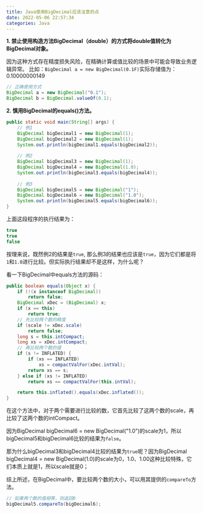 ```yaml
---
title: Java使用BigDecimal应该注意的点 
date: 2022-05-06 22:57:34
categories: Java
---
```


**1. 禁止使用构造方法BigDecimal（double）的方式将double值转化为BigDecimal对象。**

因为这种方式存在精度损失风险，在精确计算或值比较的场景中可能会导致业务逻辑异常。 比如：`BigDecimal a = new BigDecimal(0.1F)`实际存储值为：0.10000000149

```Java
// 正确使用方式
BigDecimal a = new BigDecimal("0.1");
BigDecimal b = BigDecimal.valueOf(0.1);
```

**2. 慎用BigDecimal的equals()方法。**

```Java
public static void main(String[] args) {
    // 例1
    BigDecimal bigDecimal1 = new BigDecimal(1);
    BigDecimal bigDecimal2 = new BigDecimal(1);
    System.out.println(bigDecimal1.equals(bigDecimal2));
    
    // 例2
    BigDecimal bigDecimal3 = new BigDecimal(1);
    BigDecimal bigDecimal4 = new BigDecimal(1.0);
    System.out.println(bigDecimal3.equals(bigDecimal4));
    
    // 例3
    BigDecimal bigDecimal5 = new BigDecimal("1");
    BigDecimal bigDecimal6 = new BigDecimal("1.0");
    System.out.println(bigDecimal5.equals(bigDecimal6));
}
```

上面这段程序的执行结果为：

```Java
true
true
false
```

按理来说，既然例2的结果是`true`, 那么例3的结果也应该是`true`，因为它们都是将`1`和`1.0`进行比较。但实际执行结果却不是这样，为什么呢？

看一下BigDecimal中equals方法的源码：
```Java
public boolean equals(Object x) {
    if (!(x instanceof BigDecimal))
        return false;
    BigDecimal xDec = (BigDecimal) x;
    if (x == this)
        return true;
    // 先比较两个数的精度
    if (scale != xDec.scale)
        return false;
    long s = this.intCompact;
    long xs = xDec.intCompact;
    // 再比较两个数的值
    if (s != INFLATED) {
        if (xs == INFLATED)
            xs = compactValFor(xDec.intVal);
        return xs == s;
    } else if (xs != INFLATED)
        return xs == compactValFor(this.intVal);

    return this.inflated().equals(xDec.inflated());
}
```

在这个方法中，对于两个需要进行比较的数，它首先比较了这两个数的scale，再比较了这两个数的intCompact。

因为BigDecimal bigDecimal6 = new BigDecimal("1.0")的scale为1，所以bigDecimal5和bigDecimal6比较的结果为`false`。

那为什么bigDecimal3和bigDecimal4比较的结果为`true`呢？因为BigDecimal bigDecimal4 = new BigDecimal(1.0)的scale为0，1.0、1.00这种比较特殊，它们本质上就是1，所以scale就是0；

综上所述，在BigDecimal中，要比较两个数的大小，可以用其提供的`compareTo`方法。

```Java
// 如果两个数的值相等，则返回0
bigDecimal5.compareTo(bigDecimal6);
```